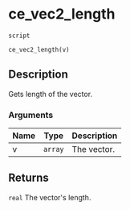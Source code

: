 # ce_vec2_length
`script`
```gml
ce_vec2_length(v)
```

## Description
Gets length of the vector.

### Arguments
| Name | Type | Description |
| ---- | ---- | ----------- |
| v | `array` | The vector. |

## Returns
`real` The vector's length.